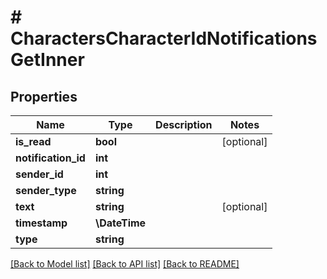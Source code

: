 # # CharactersCharacterIdNotificationsGetInner

## Properties

Name | Type | Description | Notes
------------ | ------------- | ------------- | -------------
**is_read** | **bool** |  | [optional]
**notification_id** | **int** |  |
**sender_id** | **int** |  |
**sender_type** | **string** |  |
**text** | **string** |  | [optional]
**timestamp** | **\DateTime** |  |
**type** | **string** |  |

[[Back to Model list]](../../README.md#models) [[Back to API list]](../../README.md#endpoints) [[Back to README]](../../README.md)

